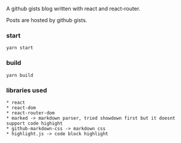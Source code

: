 A github gists blog written with react and react-router.

Posts are hosted by github gists.

### start

`yarn start`

### build

`yarn build`

### libraries used

    * react
    * react-dom
    * react-router-dom
    * marked -> markdown parser, tried showdown first but it doesnt support code highight
    * github-markdown-css -> markdown css
    * highlight.js -> code block highlight


